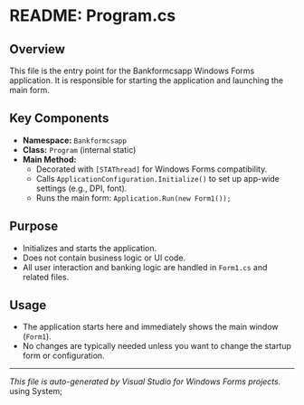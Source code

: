 # README: Program.cs
									
## Overview
This file is the entry point for the Bankformcsapp Windows Forms application. It is responsible for starting the application and launching the main form.

## Key Components
- **Namespace:** `Bankformcsapp`
- **Class:** `Program` (internal static)
- **Main Method:**
  - Decorated with `[STAThread]` for Windows Forms compatibility.
  - Calls `ApplicationConfiguration.Initialize()` to set up app-wide settings (e.g., DPI, font).
  - Runs the main form: `Application.Run(new Form1());`

## Purpose
- Initializes and starts the application.
- Does not contain business logic or UI code.
- All user interaction and banking logic are handled in `Form1.cs` and related files.

## Usage
- The application starts here and immediately shows the main window (`Form1`).
- No changes are typically needed unless you want to change the startup form or configuration.

---
*This file is auto-generated by Visual Studio for Windows Forms projects.*
using System;		
